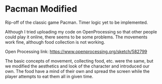 # Pacman Modified
Rip-off of the classic game Pacman. Timer logic yet to be implemented.

Although I tried uploading my code on OpenProcessing so that other people could play it online, there seems to be some problems. The movements work fine, although food collection is not working.

Open Processing link: https://www.openprocessing.org/sketch/582799

The basic concepts of movement, collecting food, etc. were the same, but we modified the aesthetics and look of the character and introduced our own. 
The food have a mind of their own and spread the screen while the player attempts to eat them all in given time.
